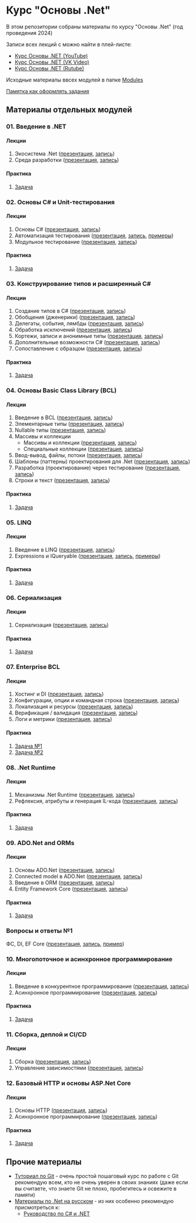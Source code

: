 # Курс "Основы .Net"

В этом репозитории собраны материалы по курсу "Основы .Net" (год проведения 2024)

Записи всех лекций с можно найти в плей-листе:
- [Курс Основы .NET (YouTube)](https://youtube.com/playlist?list=PLEM3ZGqESlYS-IkVpkrCI74iaMWtru_9x&si=zOOOzG-JONHuh7oz)
- [Курс Основы .NET (VK Video)](https://vk.com/video/playlist/871595788_1)
- [Курс Основы .NET (Rutube)](https://rutube.ru/plst/488407)

Исходные материалы ввсех модулей в папке [Modules](./Modules)

[Памятка как оформлять задания](/docs/practices.md)

## Материалы отдельных модулей
### 01. Введение в .NET
#### Лекции
01. Экосистема .Net ([презентация](/Modules/01.%20Introduction%20to%20.Net/01.%20.Net%20Ecosystem.pptx?raw=true), [запись](https://youtu.be/exB4impLQyE))
02. Среда разработки ([презентация](/Modules/01.%20Introduction%20to%20.Net/02.%20.Net%20Development%20Environment.pptx?raw=true), [запись](https://youtu.be/BVDPAFH5om0))

#### Практика
01. [Задача](/Modules/01.%20Introduction%20to%20.Net/task.md)


### 02. Основы C# и Unit-тестирования
#### Лекции
01. Основы C# ([презентация](/Modules/02.%20Basic%20C%23%20and%20Unit-testing/01.%20C%23%20language%20basic.pptx?raw=true), [запись](https://youtu.be/BnAoMyi_Wms))
02. Автоматизация тестирования ([презентация](/Modules/02.%20Basic%20C%23%20and%20Unit-testing/02.%20Test%20automation.pptx?raw=true), [запись](https://youtu.be/Am_lV0ZO0a8), [примеры](/Modules/02.%20Basic%20C%23%20and%20Unit-testing/Samples/02_Test_automation))
03. Модульное тестирование ([презентация](/Modules/02.%20Basic%20C%23%20and%20Unit-testing/03.%20Unit%20tests.pptx?raw=true), [запись](https://youtu.be/r6jSOymZsoo))

#### Практика
01. [Задача](/Modules/02.%20Basic%20C%23%20and%20Unit-testing/task.md)


### 03. Конструирование типов и расширенный C#
#### Лекции
01. Создание типов в C# ([презентация](/Modules/03.%20Type%20construction%20and%20Advanced%20C%23/01.%20Creating%20Types%20in%20C%23.pptx?raw=true), [запись](https://youtu.be/0Cad1GMEelI))
02. Обобщения (дженерики) ([презентация](/Modules/03.%20Type%20construction%20and%20Advanced%20C%23/02.%20Generics.pptx?raw=true), [запись](https://youtu.be/014-Ytthvws))
03. Делегаты, события, лямбды ([презентация](/Modules/03.%20Type%20construction%20and%20Advanced%20C%23/03.%20Delegates%2C%20Events%20and%20Lambdas.pptx?raw=true), [запись](https://youtu.be/FiXZKe7D8Rg))
04. Обработка исключений ([презентация](/Modules/03.%20Type%20construction%20and%20Advanced%20C%23/04.%20Exception%20handling.pptx?raw=true), [запись](https://youtu.be/PBKuARjhVSM))
05. Кортежи, записи и анонимные типы ([презентация](/Modules/03.%20Type%20construction%20and%20Advanced%20C%23/05.%20Tuples%2C%20records%20and%20anonymous%20types.pptx?raw=true), [запись](https://youtu.be/IfWdVvoeIXw))
06. Дополнительные возможности C# ([презентация](/Modules/03.%20Type%20construction%20and%20Advanced%20C%23/06.%20Additional%20C%23%20features.pptx?raw=true), [запись](https://youtu.be/Z7x3hxpal7g))
07. Сопоставление с образцом ([презентация](/Modules/03.%20Type%20construction%20and%20Advanced%20C%23/07.%20Pattern%20matching.pptx?raw=true), [запись](https://youtu.be/g6miwMgVKVY))

#### Практика
01. [Задача](/Modules/03.%20Type%20construction%20and%20Advanced%20C%23/task.md)

### 04. Основы Basic Class Library (BCL)
#### Лекции

01. Введение в BCL ([презентация](/Modules/04.%20Basic%20BCL/01.%20Introduction%20to%20BCL.pptx?raw=true), [запись](https://youtu.be/r55-CweUKTY))
02. Элементарные типы ([презентация](/Modules/04.%20Basic%20BCL/02.%20Elemetary%20types.pptx?raw=true), [запись](https://youtu.be/T7VSUlyYS9E))
03. Nullable типы ([презентация](/Modules/04.%20Basic%20BCL/03.%20Nullable%20types.pptx?raw=true), [запись](https://youtu.be/ZmzkWC6033U))
04. Массивы и коллекции
    - Массивы и коллекции ([презентация](/Modules/04.%20Basic%20BCL/04.01.%20Arrays%20and%20collections.pptx?raw=true), [запись](https://youtu.be/jDqPCrcgh4g))
    - Специальные коллекции ([презентация](/Modules/04.%20Basic%20BCL/04.02.%20Special%20collections.pptx?raw=true), [запись](https://youtu.be/ssGVbUoC9VA))
05. Ввод-вывод, файлы, потоки ([презентация](/Modules/04.%20Basic%20BCL/05.%20Streams%20and%20File%20System.pptx?raw=true), [запись](https://youtu.be/kDIW16ZVBeU))
06. Шаблоны (паттерны) проектирования для .Net ([презентация](/Modules/04.%20Basic%20BCL/06.%20Design%20patterns.pptx?raw=true), [запись](https://youtu.be/EYtczWo1eos))
07. Разработка (проектирование) через тестирование ([презентация](/Modules/04.%20Basic%20BCL/07.%20Test-Driven%20Development.pptx?raw=true), [запись](https://youtu.be/i-bHlyeeBwU))
08. Строки и текст ([презентация](/Modules/04.%20Basic%20BCL/08.%20Strings%20and%20texts.pptx?raw=true), [запись](https://youtu.be/9ihKlAz5DR8))

#### Практика
01. [Задача](/Modules/04.%20Basic%20BCL/task.md)


### 05. LINQ
#### Лекции

01. Введение в LINQ ([презентация](/Modules/05.%20LINQ/01.%20Introduction%20to%20LINQ.pptx?raw=true), [запись](https://youtu.be/pTIN-2h5fnc))
02. Expressions и IQueryable ([презентация](/Modules/05.%20LINQ/02.%20Expressions%20and%20IQueryable.pptx?raw=true), [запись](https://youtu.be/YSNyjwR_6ZE), [примеры](/Modules/05.%20LINQ/Samples/02.%20Expressions%20and%20IQueryable))

#### Практика
01. [Задача](/Modules/05.%20LINQ/Tasks/01.%20Introduction%20to%20LINQ/task.md)

### 06. Сериализация
#### Лекции

01. Сериализация ([презентация](/Modules/06.%20Serialization/01.%20Serialization.pptx?raw=true), [запись](https://youtu.be/fqeiVBvxxIc))

#### Практика
01. [Задача](/Modules/06.%20Serialization/Task/task.md)


### 07. Enterprise BCL
#### Лекции

01. Хостинг и DI ([презентация](/Modules/07.%20Enterprise%20BCL/01.%20Host%20and%20DI.pptx?raw=true), [запись](https://youtu.be/ZL1m0hxvNxM))
02. Конфигурации, опции и командная строка ([презентация](/Modules/07.%20Enterprise%20BCL/02.%20Configuration%2C%20options%20and%20command%20line.pptx?raw=true), [запись](https://youtu.be/P_ggfVS_Gw8))
03. Локализация и ресурсы ([презентация](/Modules/07.%20Enterprise%20BCL/03.%20Localization%20and%20resources.pptx?raw=true), [запись](https://youtu.be/yGV9Iv4xBiw))
04. Верификация / валидация ([презентация](/Modules/07.%20Enterprise%20BCL/04.%20Validation.pptx?raw=true), [запись](https://youtu.be/RuTZVpU5eRU))
05. Логи и метрики ([презентация](/Modules/07.%20Enterprise%20BCL/05.%20Logs%20and%20metrics.pptx?raw=true), [запись](https://youtu.be/8zhWuRq-oFs))

#### Практика
01. [Задача №1](/Modules/07.%20Enterprise%20BCL/task_01.md)
02. [Задача №2](/Modules/07.%20Enterprise%20BCL/task_02.md)


### 08. .Net Runtime
#### Лекции
01. Механизмы .Net Runtime ([презентация](/Modules/08.%20Runtime/01.%20.Net%20Runtime%20services.pptx?raw=true), [запись](https://youtu.be/VVoN8NVhvRg))
02. Рефлексия, атрибуты и генерация IL-кода ([презентация](/Modules/08.%20Runtime/02.%20Reflection%20and%20code%20emitting.pptx?raw=true), [запись](https://youtu.be/2s1aISpymQg))

#### Практика
01. [Задача](/Modules/08.%20Runtime/Task/task.md)


### 09. ADO.Net and ORMs
#### Лекции
01. Основы ADO.Net ([презентация](/Modules/09.%20ADO.Net%20and%20ORMs/01.%20ADO.Net%20Basic.pptx?raw=true), [запись](https://youtu.be/EyuoSjT4gwc))
02. Connected model в ADO.Net ([презентация](/Modules/09.%20ADO.Net%20and%20ORMs/02.%20ADO.Net%20Connected%20model.pptx?raw=true), [запись](https://youtu.be/GjK_HXfxCRk))
03. Введение в ORM ([презентация](/Modules/09.%20ADO.Net%20and%20ORMs/03.%20Introduction%20to%20ORM.pptx?raw=true), [запись](https://youtu.be/HSefPRzyan0))
04. Entity Framework Core ([презентация](/Modules/09.%20ADO.Net%20and%20ORMs/04.%20EF%20Core.pptx?raw=true), [запись](https://youtu.be/stpGj-SzK54))

#### Практика
01. [Задача](/Modules/09.%20ADO.Net%20and%20ORMs/Task/task.md)


### Вопросы и ответы №1
ФС, DI, EF Core ([презентация](/Modules/Q%26A%20%231/Q%26A%20%231.pptx?raw=true), [запись](https://youtu.be/tn3u3wUizjg), [пример](/Modules/Q%26A%20%231/Samples/ImageProcessingService2))


### 10. Многопоточное и асинхронное программирование
#### Лекции
01. Введение в конкурентное программирование ([презентация](/Modules/10.%20Async%20and%20Multithreading/01.%20Introduction%20to%20concurrency.pptx?raw=true), [запись](https://youtu.be/4tC8j-7NukQ))
02. Асинхронное программирование ([презентация](/Modules/10.%20Async%20and%20Multithreading/02.%20Async.pptx?raw=true), [запись](https://youtu.be/4ndx73NyPFg))

#### Практика
01. [Задача](/Modules/10.%20Async%20and%20Multithreading/task.md)


### 11. Сборка, деплой и CI/CD
#### Лекции
01. Сборка ([презентация](/Modules/11.%20Build%2C%20deploy%20and%20CI_CD/01.%20Build.pptx?raw=true), [запись](https://youtu.be/e0iB3jBW8Ag))
02. Управление зависимостями ([презентация](/Modules/11.%20Build%2C%20deploy%20and%20CI_CD/02.%20Dependency%20management.pptx?raw=true), [запись](https://youtu.be/XY3i0KimGuM))


### 12. Базовый HTTP и основы ASP.Net Core
#### Лекции
01. Основы HTTP ([презентация](/Modules/12.%20Http%20and%20ASP.Net%20Core%20Intro/01.%20HTTP%20basic.pptx?raw=true), [запись](https://youtu.be/bGbNJy7xV-8))
02. Асинхронное программирование ([презентация](/Modules/12.%20Http%20and%20ASP.Net%20Core%20Intro/02.%20Introduction%20to%20working%20with%20HTTP.pptx?raw=true), [запись](https://youtu.be/hvG9squm8iY))

#### Практика
01. [Задача](/Modules/12.%20Http%20and%20ASP.Net%20Core%20Intro/task.md)


## Прочие материалы

- [Туториал по Git](https://githowto.com/ru) - очень простой пошаговый курс по работе с Git рекомендую всем, кто не очень уверен в своих знаниях (даже если вы считаете, что знаете Git не плохо, пробегитесь и освежите в памяти)
- [Материалы по .Net на русском](https://metanit.com/sharp/) - из них особенно рекомендую присмотреться к:
    - [Руководство по C# и .NET](https://metanit.com/sharp/tutorial/)
